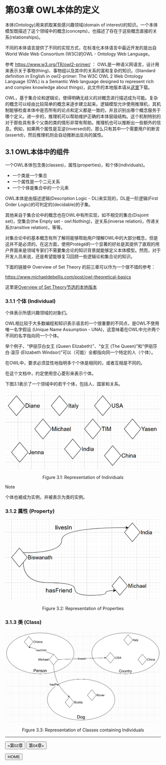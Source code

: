 # 第03章 OWL本体的定义

本体(Ontology)用来抓取某些感兴趣领域(domain of interest)的知识。一个本体模型既描述了这个领域中的概念(concepts)，也描述了存在于这些概念直接的关系(relationships)。

不同的本体语言提供了不同的实现方式，在标准化本体语言中最近开发的是出自World Wide Web Consortium (W3C)的OWL - Ontology Web Language。

参考 https://www.w3.org/TR/owl2-primer/ ： OWL是一种语义网语言，设计用来表示关于事物(thing)、事物组以及其中的关系的富和复杂的知识。(Standard definition in English in owl2-primer: The W3C OWL 2 Web Ontology Language (OWL) is a Semantic Web language designed to represent rich and complex knowledge about things)，此文件的本地版本请从[这里](../docs/owl2-primer.pdf)下载。

OWL，基于集合论和逻辑论，使得明确无歧义的对概念进行描述成为可能。复杂的概念可以经由比较简单的概念来逐步建立起来。逻辑模型允许使用推理机，其机制能够检查本体中是否所有的论点和定义都是一致的，并且识别出哪个概念服务于哪个定义。进一步的，推理机可以帮助维护正确的本体层级结构。这个机制特别的对于那些具有多个父类的类的情形非常有帮助。推理机也可以推断出一些额外的信息。例如，如果两个属性是互逆(inversed)的，那么只有其中一个需要用户的断言(assertd)，然后推理机则会自动推断出反向的属性。

## 3.1 OWL本体中的组件

一个OWL本体包含类(classes)，属性(properties)，和个体(individuals)。

- 一个类是一个集合
- 一个属性是一个二元关系
- 一个个体是集合中的一个元素

OWL本体是由描述逻辑(Description Logic - DL)来实现的，DL是一阶逻辑(First Order Logic)的可判定的(decidable)的子集。

其他来自于集合论中的概念也在OWL中有所实现，如不相交的集合(Disjoint set)，空集合(the Empty set - owl:Nothing)，逆关系(inverse relation)，传递关系(transitive relation)，等等。

对集合论中的基本概念有所了解将能够帮助用户理解OWL中的大部分概念，但是这并不是必须的。在这方面，使用Protégé的一个显著的好处是其提供了直观的用户界面来是领域专家们不需要集合论的知识背景就能够定义本体模型。然而，对于开发人员来说，还是希望能够复习回顾一些逻辑论和集合论的知识。

下面的链接中 Overview of Set Theory 的前三章可以作为一个很不错的参考：

https://www.michaeldebellis.com/post/owl-theoretical-basics

这里是[Overview of Set Theory节选的本地版本](Partee%20et%20al.pdf)

### 3.1.1 个体 (Individual)

个体表示所感兴趣领域的对象们。

OWL相比较于大多数编程和知识表示语言的一个很重要的不同点，是OWL不使用唯一名字假设 (Unique Name Assumption - UNA)，这意味着在OWL中允许两个不同的名字指向同一个个体。

举个例子，“伊丽莎白女王 (Queen Elizabeth)”、“女王 (The Queen)”和“伊丽莎白·温莎 (Elizabeth Windsor)”可以（可能）全都指向同一个特定的人（个体）。

在OWL中，要求必须显性地指明多个个体是相同的，或者互相是不同的。

在这个文档中，约定使用空心菱形来表示个体。

下图3.1表示了一个领域中的若干个体，包括人、国家和关系。

![Figure3-1](img/Figure3-1.png)

<div align="center">Figure 3.1: Representation of Individuals</div>

> [!NOTE]
> 个体也被成为实例，并被表示为类的实例。

### 3.1.2 属性 (Property)



![Figure3-2](img/Figure3-2.png)

<div align="center">Figure 3.2: Representation of Properties</div>

### 3.1.3 类 (Class)


![Figure3-3](img/Figure3-3.png)

<div align="center">Figure 3.3: Representation of Classes containing Individuals</div>

---

[<button type="button">«第02章</button>](../第02章/README.md) [<button type="button">第04章»</button>](../第04章/README.md)

[<button type="button">HOME</button>](../README.md)